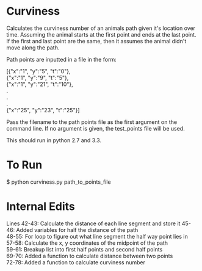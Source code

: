 # Curviness

Calculates the curviness number of an animals path given it's location over time. Assuming the animal starts at the first point and ends at the last point. If the first and last point are the same, then it assumes the animal didn't move along the path.

Path points are inputted in a file in the form:

[{"x":"1", "y":"5", "t":"0"},  
{"x":"1", "y":"9", "t":"5"},  
{"x":"1", "y":"21", "t":"10"},  
.  
.  
.  
{"x":"25", "y":"23", "t":"25"}]  

Pass the filename to the path points file as the first argument on the command line. If no argument is given, the test_points file will be used.


This should run in python 2.7 and 3.3.

# To Run

$ python curviness.py path_to_points_file


# Internal Edits


Lines 42-43: Calculate the distance of each line segment and store it
45-46: Added variables for half the distance of the path  
48-55: For loop to figure out what line segment the half way point lies in  
57-58: Calculate the x, y coordinates of the midpoint of the path  
59-61: Breakup list into first half points and second half points  
69-70: Added a function to calculate distance between two points  
72-78: Added a function to calculate curviness number  


